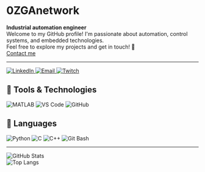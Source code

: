 # 0ZGAnetwork
**Industrial automation engineer**  
Welcome to my GitHub profile! I'm passionate about automation, control systems, and embedded technologies.  
Feel free to explore my projects and get in touch! 🌱  
[Contact me](mailto:ozgaapawell@gmail.com)

___

<p align="left">
  <a href="https://www.linkedin.com/in/paweł-ozga-903a7230a/">
    <img src="https://img.shields.io/badge/LinkedIn-%230077B5?style=for-the-badge&logo=linkedin&logoColor=white" alt="LinkedIn" />
  </a>
  <a href="mailto:ozgaapawell@gmail.com">
    <img src="https://img.shields.io/badge/Email-%23D14836?style=for-the-badge&logo=gmail&logoColor=white" alt="Email" />
  </a>
    <a href="https://www.twitch.tv/0zga">
    <img src="https://img.shields.io/badge/Twitch-%239146FF?style=for-the-badge&logo=twitch&logoColor=white" alt="Twitch" />
  </a>
</p>

## 🔧 Tools & Technologies
![MATLAB](https://img.shields.io/badge/MATLAB-0076A8?style=for-the-badge&logo=mathworks&logoColor=white)   ![VS Code](https://img.shields.io/badge/VS%20Code-007ACC?style=for-the-badge&logo=visual-studio-code&logoColor=white)   ![GitHub](https://img.shields.io/badge/GitHub-181717?style=for-the-badge&logo=github&logoColor=white)

## 🔧 Languages
![Python](https://img.shields.io/badge/Python-3670A0?style=for-the-badge&logo=python&logoColor=ffdd54)   ![C](https://img.shields.io/badge/C-00599C?style=for-the-badge&logo=c&logoColor=white)   ![C++](https://img.shields.io/badge/C++-00599C?style=for-the-badge&logo=cplusplus&logoColor=white)   ![Git Bash](https://img.shields.io/badge/Git_Bash-0E1111?style=for-the-badge&logo=git&logoColor=white)

---

![GitHub Stats](https://github-readme-stats.vercel.app/api?username=0ZGAnetwork&show_icons=true&theme=transparent)  
![Top Langs](https://github-readme-stats.vercel.app/api/top-langs/?username=0ZGAnetwork&layout=compact&theme=transparent)
